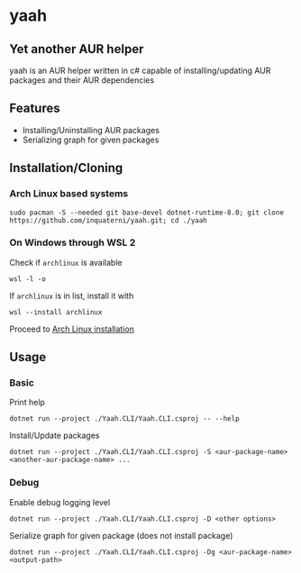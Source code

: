 # yaah
## Yet another AUR helper
yaah is an AUR helper written in c# capable of installing/updating AUR packages and their AUR dependencies
## Features
- Installing/Uninstalling AUR packages
- Serializing graph for given packages
## Installation/Cloning
### Arch Linux based systems
```shell
sudo pacman -S --needed git base-devel dotnet-runtime-8.0; git clone https://github.com/inquaterni/yaah.git; cd ./yaah
```
### On Windows through WSL 2
Check if `archlinux` is available
```shell
wsl -l -o
```
If `archlinux` is in list, install it with
```shell
wsl --install archlinux
```
Proceed to [Arch Linux installation](#arch-linux-based-systems)
## Usage
### Basic
Print help
```shell
dotnet run --project ./Yaah.CLI/Yaah.CLI.csproj -- --help
```
Install/Update packages
```shell
dotnet run --project ./Yaah.CLI/Yaah.CLI.csproj -S <aur-package-name> <another-aur-package-name> ...
```
### Debug
Enable debug logging level
```shell
dotnet run --project ./Yaah.CLI/Yaah.CLI.csproj -D <other options>
```
Serialize graph for given package (does not install package)
```shell
dotnet run --project ./Yaah.CLI/Yaah.CLI.csproj -Dg <aur-package-name> <output-path>
```
